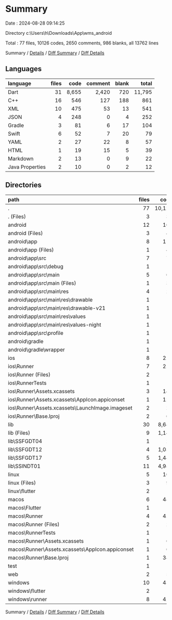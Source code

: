 # Summary

Date : 2024-08-28 09:14:25

Directory c:\\Users\\h\\Downloads\\App\\wms_android

Total : 77 files,  10126 codes, 2650 comments, 986 blanks, all 13762 lines

Summary / [Details](details.md) / [Diff Summary](diff.md) / [Diff Details](diff-details.md)

## Languages
| language | files | code | comment | blank | total |
| :--- | ---: | ---: | ---: | ---: | ---: |
| Dart | 31 | 8,655 | 2,420 | 720 | 11,795 |
| C++ | 16 | 546 | 127 | 188 | 861 |
| XML | 10 | 475 | 53 | 13 | 541 |
| JSON | 4 | 248 | 0 | 4 | 252 |
| Gradle | 3 | 81 | 6 | 17 | 104 |
| Swift | 6 | 52 | 7 | 20 | 79 |
| YAML | 2 | 27 | 22 | 8 | 57 |
| HTML | 1 | 19 | 15 | 5 | 39 |
| Markdown | 2 | 13 | 0 | 9 | 22 |
| Java Properties | 2 | 10 | 0 | 2 | 12 |

## Directories
| path | files | code | comment | blank | total |
| :--- | ---: | ---: | ---: | ---: | ---: |
| . | 77 | 10,126 | 2,650 | 986 | 13,762 |
| . (Files) | 3 | 37 | 22 | 15 | 74 |
| android | 12 | 162 | 57 | 29 | 248 |
| android (Files) | 3 | 40 | 0 | 9 | 49 |
| android\\app | 8 | 115 | 57 | 19 | 191 |
| android\\app (Files) | 1 | 44 | 6 | 9 | 59 |
| android\\app\\src | 7 | 71 | 51 | 10 | 132 |
| android\\app\\src\\debug | 1 | 3 | 4 | 1 | 8 |
| android\\app\\src\\main | 5 | 65 | 43 | 8 | 116 |
| android\\app\\src\\main (Files) | 1 | 39 | 11 | 2 | 52 |
| android\\app\\src\\main\\res | 4 | 26 | 32 | 6 | 64 |
| android\\app\\src\\main\\res\\drawable | 1 | 4 | 7 | 2 | 13 |
| android\\app\\src\\main\\res\\drawable-v21 | 1 | 4 | 7 | 2 | 13 |
| android\\app\\src\\main\\res\\values | 1 | 9 | 9 | 1 | 19 |
| android\\app\\src\\main\\res\\values-night | 1 | 9 | 9 | 1 | 19 |
| android\\app\\src\\profile | 1 | 3 | 4 | 1 | 8 |
| android\\gradle | 1 | 7 | 0 | 1 | 8 |
| android\\gradle\\wrapper | 1 | 7 | 0 | 1 | 8 |
| ios | 8 | 229 | 4 | 13 | 246 |
| ios\\Runner | 7 | 222 | 2 | 9 | 233 |
| ios\\Runner (Files) | 2 | 13 | 0 | 3 | 16 |
| ios\\RunnerTests | 1 | 7 | 2 | 4 | 13 |
| ios\\Runner\\Assets.xcassets | 3 | 148 | 0 | 4 | 152 |
| ios\\Runner\\Assets.xcassets\\AppIcon.appiconset | 1 | 122 | 0 | 1 | 123 |
| ios\\Runner\\Assets.xcassets\\LaunchImage.imageset | 2 | 26 | 0 | 3 | 29 |
| ios\\Runner\\Base.lproj | 2 | 61 | 2 | 2 | 65 |
| lib | 30 | 8,641 | 2,410 | 713 | 11,764 |
| lib (Files) | 9 | 1,148 | 245 | 99 | 1,492 |
| lib\\SSFGDT04 | 1 | 29 | 0 | 7 | 36 |
| lib\\SSFGDT12 | 4 | 1,034 | 117 | 53 | 1,204 |
| lib\\SSFGDT17 | 5 | 1,449 | 8 | 125 | 1,582 |
| lib\\SSINDT01 | 11 | 4,981 | 2,040 | 429 | 7,450 |
| linux | 5 | 106 | 33 | 44 | 183 |
| linux (Files) | 3 | 94 | 24 | 33 | 151 |
| linux\\flutter | 2 | 12 | 9 | 11 | 32 |
| macos | 6 | 444 | 5 | 16 | 465 |
| macos\\Flutter | 1 | 6 | 3 | 4 | 13 |
| macos\\Runner | 4 | 431 | 0 | 8 | 439 |
| macos\\Runner (Files) | 2 | 20 | 0 | 6 | 26 |
| macos\\RunnerTests | 1 | 7 | 2 | 4 | 13 |
| macos\\Runner\\Assets.xcassets | 1 | 68 | 0 | 1 | 69 |
| macos\\Runner\\Assets.xcassets\\AppIcon.appiconset | 1 | 68 | 0 | 1 | 69 |
| macos\\Runner\\Base.lproj | 1 | 343 | 0 | 1 | 344 |
| test | 1 | 14 | 10 | 7 | 31 |
| web | 2 | 54 | 15 | 6 | 75 |
| windows | 10 | 439 | 94 | 143 | 676 |
| windows\\flutter | 2 | 11 | 9 | 11 | 31 |
| windows\\runner | 8 | 428 | 85 | 132 | 645 |

Summary / [Details](details.md) / [Diff Summary](diff.md) / [Diff Details](diff-details.md)